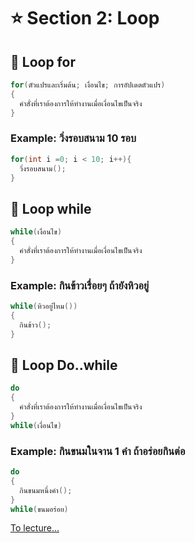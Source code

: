 # :star: Section 2: Loop

## :arrows_counterclockwise: Loop for
```c
for(ตัวแปรและเริ่มต้น; เงื่อนไข; การอัปเดตตัวแปร)
{
  คำสั่งที่เราต้องการให้ทำงานเมื่อเงื่อนไขเป็นจริง
}
```

### Example: วิ่งรอบสนาม 10 รอบ
```c
for(int i =0; i < 10; i++){
  วิ่งรอบสนาม();
}
```


## :arrows_counterclockwise: Loop while
```c
while(เงื่อนไข)
{
  คำสั่งที่เราต้องการให้ทำงานเมื่อเงื่อนไขเป็นจริง
}
```

### Example: กินข้าวเรื่อยๆ ถ้ายังหิวอยู่
```c
while(หิวอยู่ไหม())
{
  กินข้าว();
}
```
## :arrows_counterclockwise: Loop Do..while
```c
do
{
  คำสั่งที่เราต้องการให้ทำงานเมื่อเงื่อนไขเป็นจริง
}
while(เงื่อนไข)
```

### Example: กินขนมในจาน 1 คำ ถ้าอร่อยกินต่อ
```c
do
{
  กินขนมหนึ่งคำ();
}
while(ขนมอร่อย)
```

[To lecture...](https://github.com/ZeroHX/C-Learning/tree/master/sec3)


